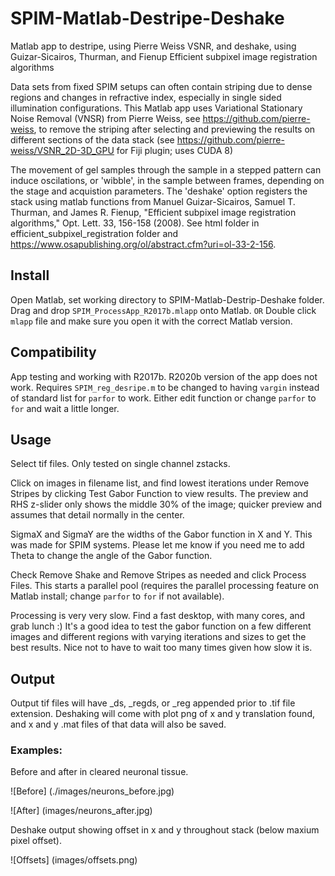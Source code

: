 # SPIM-Matlab-Destripe-Deshake
Matlab app to destripe, using Pierre Weiss VSNR, and deshake, using Guizar-Sicairos, Thurman, and Fienup Efficient subpixel image registration algorithms

Data sets from fixed SPIM setups can often contain striping due to dense regions and changes in refractive index, especially in single sided illumination configurations.  This Matlab app uses Variational Stationary Noise Removal (VNSR) from Pierre Weiss, see https://github.com/pierre-weiss, to remove the striping after selecting and previewing the results on different sections of the data stack (see https://github.com/pierre-weiss/VSNR_2D-3D_GPU for Fiji plugin; uses CUDA 8)

The movement of gel samples through the sample in a stepped pattern can induce oscilations, or 'wibble', in the sample between frames, depending on the stage and acquistion parameters.  The 'deshake' option registers the stack using matlab functions from Manuel Guizar-Sicairos, Samuel T. Thurman, and James R. Fienup, "Efficient subpixel image registration algorithms," Opt. Lett. 33, 156-158 (2008).  See html folder in efficient_subpixel_registration folder and https://www.osapublishing.org/ol/abstract.cfm?uri=ol-33-2-156.

## Install
Open Matlab, set working directory to SPIM-Matlab-Destrip-Deshake folder.
Drag and drop `SPIM_ProcessApp_R2017b.mlapp` onto Matlab.
`OR`
Double click `mlapp` file and make sure you open it with the correct Matlab version.

## Compatibility
App testing and working with R2017b.
R2020b version of the app does not work.  Requires `SPIM_reg_desripe.m` to be changed to having `vargin` instead of standard list for `parfor` to work.  Either edit function or change `parfor` to `for` and wait a little longer.

## Usage
Select tif files.  Only tested on single channel zstacks.

Click on images in filename list, and find lowest iterations under Remove Stripes by clicking Test Gabor Function to view results.  The preview and RHS z-slider only shows the middle 30% of the image; quicker preview and assumes that detail normally in the center.

SigmaX and SigmaY are the widths of the Gabor function in X and Y.  This was made for SPIM systems.  Please let me know if you need me to add Theta to change the angle of the Gabor function.

Check Remove Shake and Remove Stripes as needed and click Process Files.  This starts a parallel pool (requires the parallel processing feature on Matlab install; change `parfor` to `for` if not available).

Processing is very very slow.  Find a fast desktop, with many cores, and grab lunch :)
It's a good idea to test the gabor function on a few different images and different regions with varying iterations and sizes to get the best results.  Nice not to have to wait too many times given how slow it is.

## Output
Output tif files will have _ds, _regds, or _reg appended prior to .tif file extension.  Deshaking will come with plot png of x and y translation found, and x and y .mat files of that data will also be saved.

### Examples:
Before and after in cleared neuronal tissue.

![Before] (./images/neurons_before.jpg)

![After] (images/neurons_after.jpg)

Deshake output showing offset in x and y throughout stack (below maxium pixel offset).

![Offsets] (images/offsets.png)
